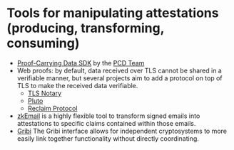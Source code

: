 # Tools for manipulating attestations (producing, transforming, consuming)

- [Proof-Carrying Data SDK](https://github.com/proofcarryingdata/zupass) by the [PCD Team](https://pcd.team/)
- Web proofs: by default, data received over TLS cannot be shared in a verifiable manner, but several projects aim to add a protocol on top of TLS to make the received data verifiable.
    - [TLS Notary](https://tlsnotary.org/)
    - [Pluto](https://pluto.xyz/)
    - [Reclaim Protocol](https://www.reclaimprotocol.org/)
- [zkEmail](https://prove.email/) is a highly flexible tool to transform signed emails into attestations to specific claims contained within those emails. 
- [Gribi](https://github.com/tonk-gg/gribi) The Gribi interface allows for independent cryptosystems to more easily link together functionality without directly coordinating.

